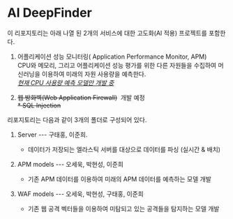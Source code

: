 # AI DeepFinder
이 리포지토리는 아래 나열 된 2개의 서비스에 대한 고도화(AI 적용) 프로젝트를 포함한다.

1. 어플리케이션 성능 모니터링( Application Performance Monitor, APM)  
CPU와 메모리, 그리고 어플리케이션 성능 평가를 위한 다른 자원들을 수집하여 머신러닝을 이용하여 미래의 자원 사용량을 예측한다.  
<I><U>현재 CPU 사용량 예측 모델만 개발 중</U></I>


2. <del>웹 방화벽(Web Application Firewall)</del>&nbsp; 개발 예정  
	<del>* SQL Injection</del>



리포지토리는 다음과 같이 3개의 폴더로 구성되어 있다. 

1. Server --- 구태홍, 이준희.
    - 데이터가 저장되는 엘라스틱 서버를 대상으로 데이터를 파싱 (실시간 & 배치)  

2. APM models --- 오세욱, 박현성, 이준희
	- 기존 APM 데이터를 이용하여 미래의 APM 데이터를 예측하는 모델 개발

3. WAF models --- 오세욱, 박현성, 구태홍, 이준희
	- 기존 웹 공격 벡터들을 이용하여 미탐되고 있는 공격들을 탐지하는 모델 개발
